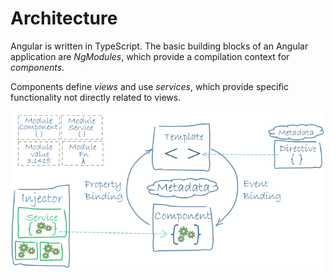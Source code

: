 # Architecture

Angular is written in TypeScript. The basic building blocks of an Angular application are _NgModules_, which provide a compilation context for _components_.

Components define _views_ and use _services_, which provide specific functionality not directly related to views.

![Angular Architecture](../../../.gitbook/assets/image%20%288%29.png)

